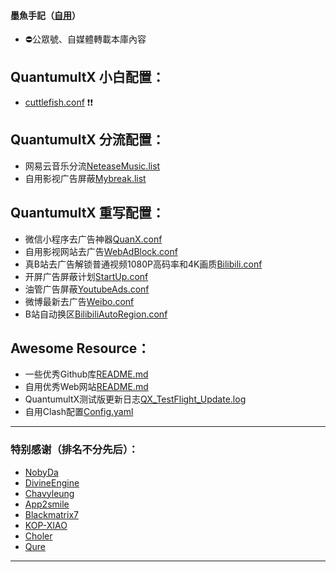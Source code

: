 #### 墨魚手記（[自用](https://i.loli.net/2021/08/17/u81JOBrLCUkXKoH.jpg "感谢赞助")）
- ⛔️公眾號、自媒體轉載本庫內容

## QuantumultX 小白配置：
* [cuttlefish.conf](https://github.com/ddgksf2013/Cuttlefish/raw/master/Profile/QuantumultX.conf) ❗❗

## QuantumultX 分流配置：
* 网易云音乐分流[NeteaseMusic.list](https://github.com/ddgksf2013/Cuttlefish/raw/master/Filter/NeteaseMusic.list)
* 自用影视广告屏蔽[Mybreak.list](https://github.com/ddgksf2013/Cuttlefish/raw/master/Filter/Mybreak.list)

## QuantumultX 重写配置：
* 微信小程序去广告神器[QuanX.conf](https://github.com/ddgksf2013/Cuttlefish/raw/master/Applet/QuanX.conf)
* 自用影视网站去广告[WebAdBlock.conf](https://github.com/ddgksf2013/Cuttlefish/raw/master/Html/WebAdBlock.conf)
* 真B站去广告解锁普通视频1080P高码率和4K画质[Bilibili.conf](https://github.com/ddgksf2013/Cuttlefish/raw/master/Rewrite/AdBlock/Bilibili.conf)
* 开屏广告屏蔽计划[StartUp.conf](https://github.com/ddgksf2013/Cuttlefish/raw/master/Rewrite/AdBlock/StartUp.conf)
* 油管广告屏蔽[YoutubeAds.conf](https://github.com/ddgksf2013/Cuttlefish/raw/master/Rewrite/AdBlock/YoutubeAds.conf)
* 微博最新去广告[Weibo.conf](https://github.com/ddgksf2013/Cuttlefish/raw/master/Rewrite/AdBlock/Weibo.conf)
* B站自动换区[BilibiliAutoRegion.conf](https://github.com/ddgksf2013/Cuttlefish/blob/master/Rewrite/Function/BilibiliAutoRegion.conf)

## Awesome Resource：
* 一些优秀Github库[README.md](https://github.com/ddgksf2013/Cuttlefish/blob/master/Github/README.md)
* 自用优秀Web网站[README.md](https://github.com/ddgksf2013/Cuttlefish/blob/master/Html/README.md)
* QuantumultX测试版更新日志[QX_TestFlight_Update.log](https://github.com/ddgksf2013/Cuttlefish/raw/master/Profile/QX_TestFlight_Update.log)
* 自用Clash配置[Config.yaml](https://github.com/ddgksf2013/Cuttlefish/raw/master/Profile/Config.yaml)


---------------------------------------------------------------------------------------------------------------------------------------------------------------------------------

### 特别感谢（排名不分先后）：
 
*  [NobyDa](https://github.com/NobyDa)
*  [DivineEngine](https://github.com/DivineEngine) 
*  [Chavyleung](https://github.com/chavyleung) 
*  [App2smile](https://github.com/app2smile/rules)  
*  [Blackmatrix7](https://github.com/blackmatrix7/ios_rule_script) 
*  [KOP-XIAO](https://github.com/KOP-XIAO)
*  [Choler](https://github.com/Choler) 
*  [Qure](https://github.com/Koolson/Qure)
---------------------------------------------------------------------------------------------------------------------------------------------------------------------------------
